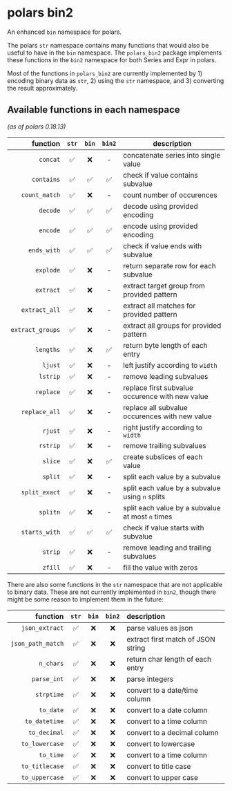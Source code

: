 # polars bin2

An enhanced `bin` namespace for polars.

The polars `str` namespace contains many functions that would also be useful to have in the `bin` namespace. The `polars_bin2` package implements these functions in the `bin2` namespace for both Series and Expr in polars.

Most of the functions in `polars_bin2` are currently implemented by 1) encoding binary data as `str`, 2) using the `str` namespace, and 3) converting the result approximately.

## Available functions in each namespace

*(as of polars 0.18.13)*

| function | `str` | `bin` | `bin2` | description |
| -------: | :---: | :---: | :----: | --- |
|        `concat`| ✅ | ❌ | - | concatenate series into single value |
|      `contains`| ✅ | ✅ | ✅ | check if value contains subvalue |
|   `count_match`| ✅ | ❌ | - | count number of occurences |
|        `decode`| ✅ | ✅ | ✅ | decode using provided encoding |
|        `encode`| ✅ | ✅ | ✅ | encode using provided encoding |
|     `ends_with`| ✅ | ✅ | ✅ | check if value ends with subvalue |
|       `explode`| ✅ | ❌ | - | return separate row for each subvalue |
|       `extract`| ✅ | ❌ | - | extract target group from provided pattern |
|   `extract_all`| ✅ | ❌ | - | extract all matches for provided pattern |
|`extract_groups`| ✅ | ❌ | - | extract all groups for provided pattern |
|       `lengths`| ✅ | ❌ | ✅ | return byte length of each entry |
|         `ljust`| ✅ | ❌ | - | left justify according to `width` |
|        `lstrip`| ✅ | ❌ | - | remove leading subvalues |
|       `replace`| ✅ | ❌ | - | replace first subvalue occurence with new value |
|   `replace_all`| ✅ | ❌ | - | replace all subvalue occurences with new value |
|         `rjust`| ✅ | ❌ | - | right justify according to `width` |
|        `rstrip`| ✅ | ❌ | - | remove trailing subvalues |
|         `slice`| ✅ | ❌ | ✅ | create subslices of each value |
|         `split`| ✅ | ❌ | - | split each value by a subvalue |
|   `split_exact`| ✅ | ❌ | - | split each value by a subvalue using `n` splits |
|        `splitn`| ✅ | ❌ | - | split each value by a subvalue at most `n` times |
|   `starts_with`| ✅ | ✅ | ✅ | check if value starts with subvalue |
|         `strip`| ✅ | ❌ | - | remove leading and trailing subvalues |
|         `zfill`| ✅ | ❌ | - | fill the value with zeros |

There are also some functions in the `str` namespace that are not applicable to binary data. These are not currently implemented in `bin2`, though there might be some reason to implement them in the future:

| function | `str` | `bin` | `bin2` | description |
| -------: | :---: | :---: | :----: | :---------- |
|   `json_extract`| ✅ | ❌ | ❌ | parse values as json |
|`json_path_match`| ✅ | ❌ | ❌ | extract first match of JSON string |
|        `n_chars`| ✅ | ❌ | ❌ | return char length of each entry | 
|      `parse_int`| ✅ | ❌ | ❌ | parse integers |
|       `strptime`| ✅ | ❌ | ❌ | convert to a date/time column |
|        `to_date`| ✅ | ❌ | ❌ | convert to a date column |
|    `to_datetime`| ✅ | ❌ | ❌ | convert to a time column |
|     `to_decimal`| ✅ | ❌ | ❌ | convert to a decimal column |
|   `to_lowercase`| ✅ | ❌ | ❌ | convert to lowercase |
|        `to_time`| ✅ | ❌ | ❌ | convert to a time column |
|   `to_titlecase`| ✅ | ❌ | ❌ | convert to title case |
|   `to_uppercase`| ✅ | ❌ | ❌ | convert to upper case |
